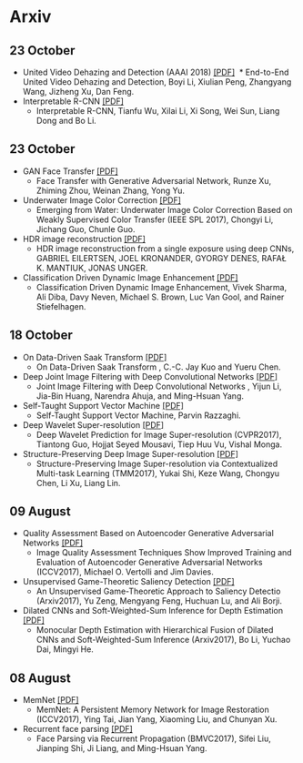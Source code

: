 # Arxiv

## 23 October
* United Video Dehazing and Detection (AAAI 2018) [[PDF]](https://arxiv.org/pdf/1709.03919.pdf)
  *  End-to-End United Video Dehazing and Detection, Boyi Li, Xiulian Peng, Zhangyang Wang, Jizheng Xu, Dan Feng.
* Interpretable R-CNN [[PDF]](https://arxiv.org/pdf/1711.05226.pdf)
  *  Interpretable R-CNN, Tianfu Wu, Xilai Li, Xi Song, Wei Sun, Liang Dong and Bo Li.
  



## 23 October
* GAN Face Transfer [[PDF]](https://arxiv.org/pdf/1710.06090.pdf)
  *  Face Transfer with Generative Adversarial Network, Runze Xu, Zhiming Zhou, Weinan Zhang, Yong Yu.
* Underwater Image Color Correction [[PDF]](https://arxiv.org/pdf/1710.07084.pdf)
  *  Emerging from Water: Underwater Image Color Correction Based on Weakly Supervised Color Transfer (IEEE SPL 2017), Chongyi Li, Jichang Guo, Chunle Guo.
* HDR image reconstruction  [[PDF]](https://arxiv.org/pdf/1710.07480.pdf)
  *  HDR image reconstruction from a single exposure using deep CNNs, GABRIEL EILERTSEN, JOEL KRONANDER, GYORGY DENES, RAFAŁ K. MANTIUK, JONAS UNGER. 
* Classification Driven Dynamic Image Enhancement [[PDF]](https://arxiv.org/pdf/1710.07558.pdf)
  *  Classification Driven Dynamic Image Enhancement, Vivek Sharma, Ali Diba, Davy Neven, Michael S. Brown, Luc Van Gool, and Rainer Stiefelhagen.

## 18 October
* On Data-Driven Saak Transform [[PDF]](https://arxiv.org/pdf/1710.04176.pdf)
  *  On Data-Driven Saak Transform , C.-C. Jay Kuo and Yueru Chen.
* Deep Joint Image Filtering with Deep Convolutional Networks [[PDF]](https://arxiv.org/pdf/1710.04200.pdf)
  *  Joint Image Filtering with Deep Convolutional Networks , Yijun Li, Jia-Bin Huang, Narendra Ahuja, and Ming-Hsuan Yang.
* Self-Taught Support Vector Machine [[PDF]](https://arxiv.org/ftp/arxiv/papers/1710/1710.04450.pdf)
  * Self-Taught Support Vector Machine, Parvin Razzaghi.
* Deep Wavelet Super-resolution [[PDF]](http://openaccess.thecvf.com/content_cvpr_2017_workshops/w12/papers/Guo_Deep_Wavelet_Prediction_CVPR_2017_paper.pdf)
  * Deep Wavelet Prediction for Image Super-resolution (CVPR2017), Tiantong Guo, Hojjat Seyed Mousavi, Tiep Huu Vu, Vishal Monga.
* Structure-Preserving Deep Image Super-resolution [[PDF]](https://arxiv.org/pdf/1707.08340.pdf)
  * Structure-Preserving Image Super-resolution via Contextualized Multi-task Learning (TMM2017), Yukai Shi, Keze Wang, Chongyu Chen, Li Xu, Liang Lin.

## 09 August
* Quality Assessment Based on Autoencoder Generative Adversarial Networks [[PDF]](https://arxiv.org/pdf/1708.02237.pdf)
  * Image Quality Assessment Techniques Show Improved Training and Evaluation of Autoencoder Generative Adversarial Networks (ICCV2017), Michael O. Vertolli and Jim Davies.
* Unsupervised Game-Theoretic Saliency Detection [[PDF]](https://arxiv.org/pdf/1708.02476.pdf)
  * An Unsupervised Game-Theoretic Approach to Saliency Detectio (Arxiv2017), Yu Zeng, Mengyang Feng, Huchuan Lu, and Ali Borji.
* Dilated CNNs and Soft-Weighted-Sum Inference for Depth Estimation [[PDF]](https://arxiv.org/pdf/1708.02287.pdf)
  * Monocular Depth Estimation with Hierarchical Fusion of Dilated CNNs and Soft-Weighted-Sum Inference (Arxiv2017), Bo Li, Yuchao Dai, Mingyi He.
  
## 08 August
* MemNet [[PDF]](https://arxiv.org/pdf/1708.02209.pdf)
  * MemNet: A Persistent Memory Network for Image Restoration (ICCV2017), Ying Tai, Jian Yang, Xiaoming Liu, and Chunyan Xu.
* Recurrent face parsing [[PDF]](https://arxiv.org/pdf/1708.01936.pdf)
  * Face Parsing via Recurrent Propagation (BMVC2017), Sifei Liu, Jianping Shi, Ji Liang, and Ming-Hsuan Yang.
